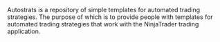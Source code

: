 Autostrats is a repository of simple templates for automated trading strategies. The purpose of which is to provide people with templates for automated trading strategies that work with the NinjaTrader trading application.